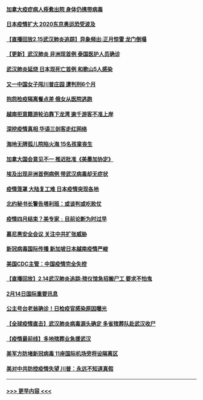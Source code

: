 #### [加拿大疫症病人痊愈出院 身体仍携带病毒](../pages/prog202/a102778061.md?t=02160311) 
#### [日本疫情扩大 2020东京奥运恐受波及](../pages/prog202/a102778049.md?t=02160311) 
#### [【直播回放2.15武汉肺炎追踪】异象频出:正月惊雷 龙门倒塌](../pages/prog202/a102777974.md?t=02160311) 
#### [【更新】武汉肺炎 非洲现首例 泰国医护人员确诊](../pages/prog202/a102770740.md?t=02160311) 
#### [武汉肺炎延烧 日本现死亡首例 和歌山5人感染](../pages/prog202/a102777815.md?t=02160311) 
#### [又一中国女子闯川普庄园 遭判刑6个月](../pages/prog202/a102777673.md?t=02160311) 
#### [抱怨检疫隔离餐点差 俄女从医院逃跑](../pages/prog202/a102777667.md?t=02160311) 
#### [越南拒意籍游轮泊靠下龙湾 逾千游客不准上岸](../pages/prog202/a102777646.md?t=02160311) 
#### [深挖疫情真相 华语三剑客走红网络](../pages/prog202/a102777624.md?t=02160311) 
#### [海地无牌孤儿院陷火海 15名孩童丧生](../pages/prog202/a102777620.md?t=02160311) 
#### [加拿大国会意见不一 推迟批准《美墨加协定》](../pages/prog202/a102777575.md?t=02160311) 
#### [埃及出现非洲首例病例 带武汉病毒却无症状](../pages/prog202/a102777559.md?t=02160311) 
#### [疫情笼罩 大陆复工难 日本疫情突现各地](../pages/prog202/a102777455.md?t=02160311) 
#### [北约秘书长警告塔利班：或谈判或吃败仗](../pages/prog202/a102777442.md?t=02160311) 
#### [疫情四月结束？美专家﹕目前论断为时过早](../pages/prog202/a102777248.md?t=02160311) 
#### [慕尼黑安全会议 关注中共扩张威胁](../pages/prog202/a102777254.md?t=02160311) 
#### [新冠病毒国际传播 新加坡日本越南疫情严峻](../pages/prog202/a102777245.md?t=02160311) 
#### [美国CDC主管：中国疫情完全失控](../pages/prog202/a102777236.md?t=02160311) 
#### [【直播回放】2.14武汉肺炎追踪:殡仪馆急招搬尸工 要求不怕鬼](../pages/prog202/a102777141.md?t=02160311) 
#### [2月14日国际重要讯息](../pages/prog202/a102777073.md?t=02160311) 
#### [公主号台老翁确诊！日检疫官感染原因曝光](../pages/prog202/a102777075.md?t=02160311) 
#### [【全球疫情直击】武汉肺炎病毒源头确定 多省殡葬队赴武汉收尸](../pages/prog202/a102777026.md?t=02160311) 
#### [【疫情最前线】多地殡葬业急援武汉](../pages/prog202/a102776986.md?t=02160311) 
#### [美军方防堵新冠病毒 11座国际机场旁将设隔离区](../pages/prog202/a102776870.md?t=02160311) 
#### [美对中共防控疫情失望 川普：永远不知道真假](../pages/prog202/a102776836.md?t=02160311) 

----
#### [ >>> 更早内容 <<< ](../indexes/prog202-earlier.md)
